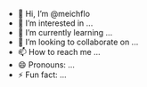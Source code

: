 - 👋 Hi, I’m @meichflo
- 👀 I’m interested in ...
- 🌱 I’m currently learning ...
- 💞️ I’m looking to collaborate on ...
- 📫 How to reach me ...
- 😄 Pronouns: ...
- ⚡ Fun fact: ...

<!---
meichflo/meichflo is a ✨ special ✨ repository because its `README.md` (this file) appears on your GitHub profile.
You can click the Preview link to take a look at your changes.
--->
